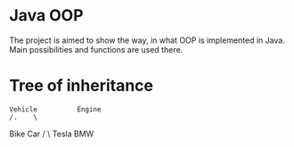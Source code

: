 # Java OOP

The project is aimed to show the way, in what OOP is implemented in Java. Main possibilities and functions are used there.

# Tree of inheritance

    Vehicle          Engine
    /.    \
  Bike   Car
         /  \ 
      Tesla  BMW
